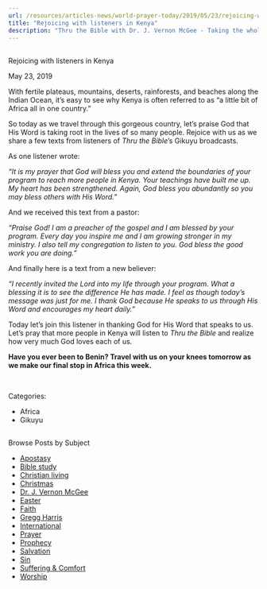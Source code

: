 ```yaml
---
url: /resources/articles-news/world-prayer-today/2019/05/23/rejoicing-with-listeners-in-kenya
title: "Rejoicing with listeners in Kenya"
description: "Thru the Bible with Dr. J. Vernon McGee - Taking the whole Word to the whole world"
---
```







## 
 Rejoicing with listeners in Kenya


May 23, 2019
![]()




With fertile plateaus, mountains, deserts, rainforests, and beaches along the Indian Ocean, it’s easy to see why Kenya is often referred to as “a little bit of Africa all in one country.”


So today as we travel through this gorgeous country, let’s praise God that His Word is taking root in the lives of so many people. Rejoice with us as we share a few texts from listeners of *Thru the Bible*’s Gikuyu broadcasts. 


As one listener wrote: 


*“It is my prayer that God will bless you and extend the boundaries of your program to reach more people in Kenya. Your teachings have built me up. My heart has been strengthened. Again, God bless you abundantly so you may bless others with His Word.”*


And we received this text from a pastor:


*“Praise God! I am a preacher of the gospel and I am blessed by your program. Every day you inspire me and I am growing stronger in my ministry. I also tell my congregation to listen to you. God bless the good work you are doing.”*


And finally here is a text from a new believer:


*“I recently invited the Lord into my life through your program. What a blessing it is to see the difference He has made. I feel as though today’s message was just for me. I thank God because He speaks to us through His Word and encourages my heart daily.”*


Today let’s join this listener in thanking God for His Word that speaks to us. Let’s pray that more people in Kenya will listen to *Thru the Bible* and realize how very much God loves each of us.


**Have you ever been to Benin? Travel with us on your knees tomorrow as we make our final stop in Africa this week.** 


  

 



Categories: 


* Africa
* Gikuyu









## 
 Browse Posts by Subject


* [Apostasy](/resources/articles-news/-in-tags/tags/Apostasy)
* [Bible study](/resources/articles-news/-in-tags/tags/Bible-study)
* [Christian living](/resources/articles-news/-in-tags/tags/Christian-living)
* [Christmas](/resources/articles-news/-in-tags/tags/Christmas)
* [Dr. J. Vernon McGee](/resources/articles-news/-in-tags/tags/Dr-J-Vernon-McGee)
* [Easter](/resources/articles-news/-in-tags/tags/easter)
* [Faith](/resources/articles-news/-in-tags/tags/Faith)
* [Gregg Harris](/resources/articles-news/-in-tags/tags/Gregg-Harris)
* [International](/resources/articles-news/-in-tags/tags/International)
* [Prayer](/resources/articles-news/-in-tags/tags/prayer)
* [Prophecy](/resources/articles-news/-in-tags/tags/Prophecy)
* [Salvation](/resources/articles-news/-in-tags/tags/Salvation)
* [Sin](/resources/articles-news/-in-tags/tags/sin)
* [Suffering & Comfort](/resources/articles-news/-in-tags/tags/Suffering-Comfort)
* [Worship](/resources/articles-news/-in-tags/tags/worship)






